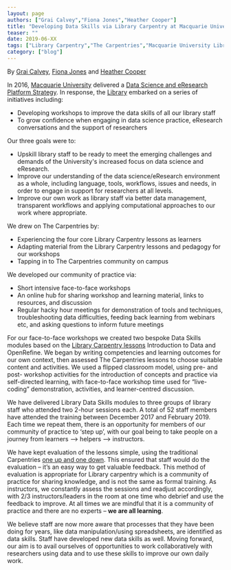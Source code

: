 ```yaml
---
layout: page
authors: ["Grai Calvey","Fiona Jones","Heather Cooper"]
title: "Developing Data Skills via Library Carpentry at Macquarie University Library"
teaser: ""
date: 2019-06-XX
tags: ["Library Carpentry","The Carpentries","Macquarie University Library","Data Science","Data Skills","eResearch","Community of Practice","Workshops","Lessons"]
category: ["blog"]
---
```


By [Grai Calvey](https://twitter.com/grai_calvey), [Fiona Jones](https://twitter.com/FionaJ_Lib) and [Heather Cooper](https://twitter.com/coopshe1)

In 2016, [Macquarie University](https://www.mq.edu.au/) delivered a [Data Science and eResearch Platform Strategy](https://staff.mq.edu.au/research/strategy-priorities-and-initiatives/data-science-and-eresearch/Data-Science-and-eResearch-Platform-STRATEGY.pdf). In response, the [Library](https://www.mq.edu.au/about/campus-services-and-facilities/library) embarked on a series of initiatives including: 

- Developing workshops to improve the data skills of all our library staff
- To grow confidence when engaging in data science practice, eResearch conversations and the support of researchers

Our three goals were to: 

-	Upskill library staff to be ready to meet the emerging challenges and demands of the University's increased focus on data science and eResearch.
-	Improve our understanding of the data science/eResearch environment as a whole, including language, tools, workflows, issues and needs, in order to engage in support for researchers at all levels.
-	Improve our own work as library staff via better data management, transparent workflows and applying computational approaches to our work where appropriate.

We drew on The Carpentries by:

-	Experiencing the four core Library Carpentry lessons as learners
-	Adapting material from the Library Carpentry lessons and pedagogy for our workshops
-	Tapping in to The Carpentries community on campus

We developed our community of practice via:

-	Short intensive face-to-face workshops
-	An online hub for sharing workshop and learning material, links to resources, and discussion
-	Regular hacky hour meetings for demonstration of tools and techniques, troubleshooting data difficulties, feeding back learning from webinars etc, and asking questions to inform future meetings

For our face-to-face workshops we created two bespoke Data Skills modules based on the [Library Carpentry lessons](https://librarycarpentry.org/lessons/) Introduction to Data and OpenRefine. We began by writing competencies and learning outcomes for our own context, then assessed The Carpentries lessons to choose suitable content and activities. We used a flipped classroom model, using pre- and post- workshop activities for the introduction of concepts and practice via self-directed learning, with face-to-face workshop time used for “live-coding” demonstration, activities, and learner-centred discussion. 

We have delivered Library Data Skills modules to three groups of library staff who attended two 2-hour sessions each. A total of 52 staff members have attended the training between December 2017 and February 2019. Each time we repeat them, there is an opportunity for members of our community of practice to ‘step up’, with our goal being to take people on a journey from learners --> helpers --> instructors.

We have kept evaluation of the lessons simple, using the traditional Carpentries [one up and one down](https://carpentries.github.io/instructor-training/06-feedback/). This ensured that staff would do the evaluation – it’s an easy way to get valuable feedback. This method of evaluation is appropriate for Library carpentry which is a community of practice for sharing knowledge, and is not the same as formal training. As instructors, we constantly assess the sessions and readjust accordingly, with 2/3 instructors/leaders in the room at one time who debrief and use the feedback to improve. At all times we are mindful that it is a community of practice and there are no experts – **we are all learning**.

We believe staff are now more aware that processes that they have been doing for years, like data manipulation/using spreadsheets, are identified as data skills. Staff have developed new data skills as well. Moving forward, our aim is to avail ourselves of opportunities to work collaboratively with researchers using data and to use these skills to improve our own daily work. 
